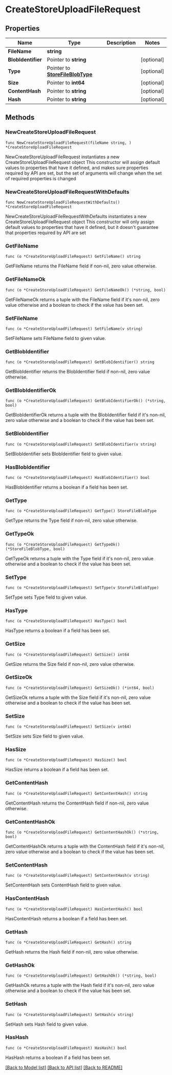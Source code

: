 # CreateStoreUploadFileRequest

## Properties

Name | Type | Description | Notes
------------ | ------------- | ------------- | -------------
**FileName** | **string** |  | 
**BlobIdentifier** | Pointer to **string** |  | [optional] 
**Type** | Pointer to [**StoreFileBlobType**](StoreFileBlobType.md) |  | [optional] 
**Size** | Pointer to **int64** |  | [optional] 
**ContentHash** | Pointer to **string** |  | [optional] 
**Hash** | Pointer to **string** |  | [optional] 

## Methods

### NewCreateStoreUploadFileRequest

`func NewCreateStoreUploadFileRequest(fileName string, ) *CreateStoreUploadFileRequest`

NewCreateStoreUploadFileRequest instantiates a new CreateStoreUploadFileRequest object
This constructor will assign default values to properties that have it defined,
and makes sure properties required by API are set, but the set of arguments
will change when the set of required properties is changed

### NewCreateStoreUploadFileRequestWithDefaults

`func NewCreateStoreUploadFileRequestWithDefaults() *CreateStoreUploadFileRequest`

NewCreateStoreUploadFileRequestWithDefaults instantiates a new CreateStoreUploadFileRequest object
This constructor will only assign default values to properties that have it defined,
but it doesn't guarantee that properties required by API are set

### GetFileName

`func (o *CreateStoreUploadFileRequest) GetFileName() string`

GetFileName returns the FileName field if non-nil, zero value otherwise.

### GetFileNameOk

`func (o *CreateStoreUploadFileRequest) GetFileNameOk() (*string, bool)`

GetFileNameOk returns a tuple with the FileName field if it's non-nil, zero value otherwise
and a boolean to check if the value has been set.

### SetFileName

`func (o *CreateStoreUploadFileRequest) SetFileName(v string)`

SetFileName sets FileName field to given value.


### GetBlobIdentifier

`func (o *CreateStoreUploadFileRequest) GetBlobIdentifier() string`

GetBlobIdentifier returns the BlobIdentifier field if non-nil, zero value otherwise.

### GetBlobIdentifierOk

`func (o *CreateStoreUploadFileRequest) GetBlobIdentifierOk() (*string, bool)`

GetBlobIdentifierOk returns a tuple with the BlobIdentifier field if it's non-nil, zero value otherwise
and a boolean to check if the value has been set.

### SetBlobIdentifier

`func (o *CreateStoreUploadFileRequest) SetBlobIdentifier(v string)`

SetBlobIdentifier sets BlobIdentifier field to given value.

### HasBlobIdentifier

`func (o *CreateStoreUploadFileRequest) HasBlobIdentifier() bool`

HasBlobIdentifier returns a boolean if a field has been set.

### GetType

`func (o *CreateStoreUploadFileRequest) GetType() StoreFileBlobType`

GetType returns the Type field if non-nil, zero value otherwise.

### GetTypeOk

`func (o *CreateStoreUploadFileRequest) GetTypeOk() (*StoreFileBlobType, bool)`

GetTypeOk returns a tuple with the Type field if it's non-nil, zero value otherwise
and a boolean to check if the value has been set.

### SetType

`func (o *CreateStoreUploadFileRequest) SetType(v StoreFileBlobType)`

SetType sets Type field to given value.

### HasType

`func (o *CreateStoreUploadFileRequest) HasType() bool`

HasType returns a boolean if a field has been set.

### GetSize

`func (o *CreateStoreUploadFileRequest) GetSize() int64`

GetSize returns the Size field if non-nil, zero value otherwise.

### GetSizeOk

`func (o *CreateStoreUploadFileRequest) GetSizeOk() (*int64, bool)`

GetSizeOk returns a tuple with the Size field if it's non-nil, zero value otherwise
and a boolean to check if the value has been set.

### SetSize

`func (o *CreateStoreUploadFileRequest) SetSize(v int64)`

SetSize sets Size field to given value.

### HasSize

`func (o *CreateStoreUploadFileRequest) HasSize() bool`

HasSize returns a boolean if a field has been set.

### GetContentHash

`func (o *CreateStoreUploadFileRequest) GetContentHash() string`

GetContentHash returns the ContentHash field if non-nil, zero value otherwise.

### GetContentHashOk

`func (o *CreateStoreUploadFileRequest) GetContentHashOk() (*string, bool)`

GetContentHashOk returns a tuple with the ContentHash field if it's non-nil, zero value otherwise
and a boolean to check if the value has been set.

### SetContentHash

`func (o *CreateStoreUploadFileRequest) SetContentHash(v string)`

SetContentHash sets ContentHash field to given value.

### HasContentHash

`func (o *CreateStoreUploadFileRequest) HasContentHash() bool`

HasContentHash returns a boolean if a field has been set.

### GetHash

`func (o *CreateStoreUploadFileRequest) GetHash() string`

GetHash returns the Hash field if non-nil, zero value otherwise.

### GetHashOk

`func (o *CreateStoreUploadFileRequest) GetHashOk() (*string, bool)`

GetHashOk returns a tuple with the Hash field if it's non-nil, zero value otherwise
and a boolean to check if the value has been set.

### SetHash

`func (o *CreateStoreUploadFileRequest) SetHash(v string)`

SetHash sets Hash field to given value.

### HasHash

`func (o *CreateStoreUploadFileRequest) HasHash() bool`

HasHash returns a boolean if a field has been set.


[[Back to Model list]](../README.md#documentation-for-models) [[Back to API list]](../README.md#documentation-for-api-endpoints) [[Back to README]](../README.md)


